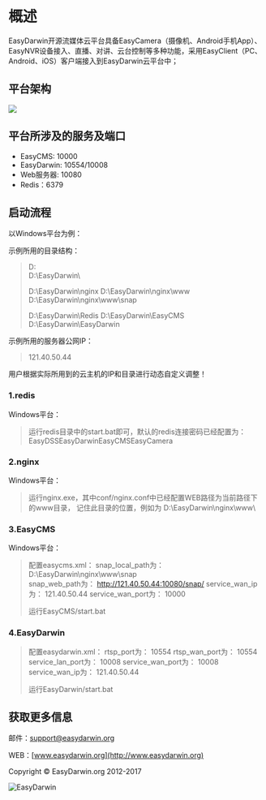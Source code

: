 # 概述 #

EasyDarwin开源流媒体云平台具备EasyCamera（摄像机、Android手机App）、EasyNVR设备接入、直播、对讲、云台控制等多种功能，采用EasyClient（PC、Android、iOS）客户端接入到EasyDarwin云平台中；

## 平台架构 ##

![](http://www.easydarwin.org/github/images/cloud_framework.png)

## 平台所涉及的服务及端口 ##

- EasyCMS: 10000
- EasyDarwin: 10554/10008
- Web服务器: 10080
- Redis：6379

## 启动流程 ##

以Windows平台为例：

示例所用的目录结构：

>	D:\
>	D:\EasyDarwin\
>
>	D:\EasyDarwin\nginx
>	D:\EasyDarwin\nginx\www
>	D:\EasyDarwin\nginx\www\snap
>
>	D:\EasyDarwin\Redis
>	D:\EasyDarwin\EasyCMS
>	D:\EasyDarwin\EasyDarwin

示例所用的服务器公网IP：
	
>	121.40.50.44

用户根据实际所用到的云主机的IP和目录进行动态自定义调整！

### 1.redis ###
Windows平台：

>	运行redis目录中的start.bat即可，默认的redis连接密码已经配置为：
	EasyDSSEasyDarwinEasyCMSEasyCamera

### 2.nginx ###
Windows平台：

>	运行nginx.exe，其中conf/nginx.conf中已经配置WEB路径为当前路径下的www目录，
	记住此目录的位置，例如为 D:\EasyDarwin\nginx\www\

### 3.EasyCMS ###
Windows平台：

>	配置easycms.xml：
>	snap_local_path为： D:\EasyDarwin\nginx\www\snap\
>	snap_web_path为： http://121.40.50.44:10080/snap/
>	service_wan_ip为： 121.40.50.44
>	service_wan_port为： 10000
>
>	运行EasyCMS/start.bat

### 4.EasyDarwin ###

>	配置easydarwin.xml：
>	rtsp_port为： 10554
>	rtsp_wan_port为： 10554
>	service_lan_port为： 10008
>	service_wan_port为： 10008
>	service_wan_ip为： 121.40.50.44
>
>	运行EasyDarwin/start.bat


## 获取更多信息 ##

邮件：[support@easydarwin.org](mailto:support@easydarwin.org) 

WEB：[www.easydarwin.org](http://www.easydarwin.org)

Copyright &copy; EasyDarwin.org 2012-2017

![EasyDarwin](http://www.easydarwin.org/skin/easydarwin/images/wx_qrcode.jpg)